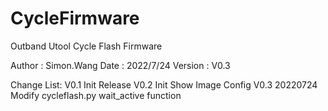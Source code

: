 # CycleFirmware
Outband Utool Cycle Flash Firmware

Author : Simon.Wang
Date : 2022/7/24
Version : V0.3

Change List:
V0.1
	 Init Release
V0.2
	Init Show Image Config
V0.3 20220724
    Modify cycleflash.py wait_active function 
    